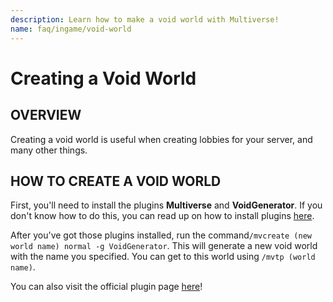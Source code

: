```yaml
---
description: Learn how to make a void world with Multiverse!
name: faq/ingame/void-world
---
```


# Creating a Void World

## OVERVIEW

Creating a void world is useful when creating lobbies for your server, and many other things.

## HOW TO CREATE A VOID WORLD

First, you'll need to install the plugins **Multiverse** and **VoidGenerator**. If you don't know how to do this, you can read up on how to install plugins [here](https://github.com/TeamMH/minehutxyz/tree/3335a0549e4fc3241ab6af734329278af73b6679/faq/ingame/plugins.md).

After you've got those plugins installed, run the command`/mvcreate (new world name) normal -g VoidGenerator`. This will generate a new void world with the name you specified. You can get to this world using `/mvtp (world name)`.

You can also visit the official plugin page [here](https://www.spigotmc.org/resources/voidgenerator.25391/)!
